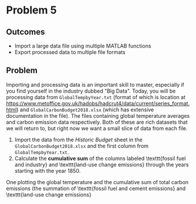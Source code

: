 # Problem 5
## Outcomes
- Import a large data file using multiple MATLAB functions
- Export processed data to multiple file formats

## Problem 
Importing and processing data is an important skill to master, especially if you find yourself in the industry dubbed "Big Data". Today, you will be processing data from `GlobalTempbyYear.txt` (format of which is location at https://www.metoffice.gov.uk/hadobs/hadcrut4/data/current/series_format.html) and `GlobalCarbonBudget2018.xlsx` (which has extensive documentation in the file). The files containing global temperature averages and carbon emission data respectively. Both of these are rich datasets that we will return to, but right now we want a small slice of data from each file.
 
1. Import the data from the *Historic Budget* sheet in the `GlobalCarbonBudget2018.xlsx` and the first column from `GlobalTempbyYear.txt`.
1. Calculate the **cumulative sum** of the columns labeled \texttt{fossil fuel and industry} and \texttt{land-use change emissions} through the years starting with the year 1850.


One plotting the global temperature and the cumulative sum of total carbon emissions (the summation of \texttt{fossil fuel and cement emissions} and \texttt{land-use change emissions}
